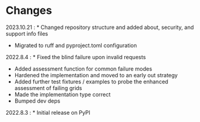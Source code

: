 # Changes

2023.10.21
:    * Changed repository structure and added about, security, and support info files
* Migrated to ruff and pyproject.toml configuration

2022.8.4
:    * Fixed the blind failure upon invalid requests
* Added assessment function for common failure modes
* Hardened the implementation and moved to an early out strategy
* Added further test fixtures / examples to probe the enhanced assessment of failing grids
* Made the implementation type correct
* Bumped dev deps

2022.8.3
:    * Initial release on PyPI
